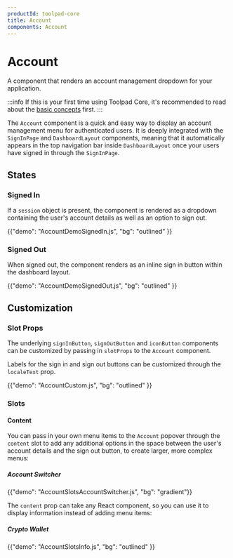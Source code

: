 ```yaml
---
productId: toolpad-core
title: Account
components: Account
---
```


# Account

<p class="description">A component that renders an account management dropdown for your application.</p>

:::info
If this is your first time using Toolpad Core, it's recommended to read about the [basic concepts](/toolpad/core/introduction/base-concepts/) first.
:::

The `Account` component is a quick and easy way to display an account management menu for authenticated users. It is deeply integrated with the `SignInPage` and `DashboardLayout` components, meaning that it automatically appears in the top navigation bar inside `DashboardLayout` once your users have signed in through the `SignInPage`.

## States

### Signed In

If a `session` object is present, the component is rendered as a dropdown containing the user's account details as well as an option to sign out.

{{"demo": "AccountDemoSignedIn.js", "bg": "outlined" }}

### Signed Out

When signed out, the component renders as an inline sign in button within the dashboard layout.

{{"demo": "AccountDemoSignedOut.js", "bg": "outlined" }}

## Customization

### Slot Props

The underlying `signInButton`, `signOutButton` and `iconButton` components can be customized by passing in `slotProps` to the `Account` component.

Labels for the sign in and sign out buttons can be customized through the `localeText` prop.

{{"demo": "AccountCustom.js", "bg": "outlined" }}

### Slots

#### Content

You can pass in your own menu items to the `Account` popover through the `content` slot to add any additional options in the space between the user's account details and the sign out button, to create larger, more complex menus:

##### Account Switcher

{{"demo": "AccountSlotsAccountSwitcher.js", "bg": "gradient"}}

The `content` prop can take any React component, so you can use it to display information instead of adding menu items:

##### Crypto Wallet

{{"demo": "AccountSlotsInfo.js", "bg": "outlined" }}
